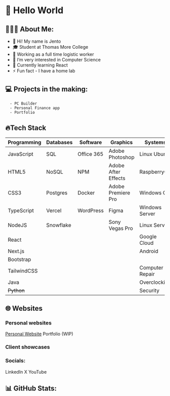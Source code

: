 # 👋 Hello World


## 👨🏼‍🎨 About Me:
- 🙋 Hi! My name is Jento
- 🎓 Student at Thomas More College
- 🏢 Working as a full time logistic worker
- 👀 I’m very interested in Computer Science
- 🌱 Currently learning React
- ⚡️ Fun fact - I have a home lab


## 💻 Projects in the making:
      - PC Builder
      - Personal Finance app
      - Portfolio


## 🔥Tech Stack
| **Programming**    | **Databases** | **Software**         | **Graphics**              | **Systems**             |
|--------------------|---------------|----------------------|---------------------------|-------------------------|
| JavaScript         | SQL           | Office 365           | Adobe Photoshop           | Linux Ubuntu            |
| HTML5              | NoSQL         | NPM                  | Adobe After Effects       | RaspberryOS             |
| CSS3               | Postgres      | Docker               | Adobe Premiere Pro        | Windows OS              |
| TypeScript         | Vercel        | WordPress            | Figma                     | Windows Server          |
| NodeJS             | Snowflake     |                      | Sony Vegas Pro            | Linux Server            |
| React              |               |                      |                           | Google Cloud            |
| Next.js            |               |                      |                           | Android                 |
| Bootstrap          |               |                      |                           |                         |
| TailwindCSS        |               |                      |                           | Computer Repair         |
| Java               |               |                      |                           | Overclocking            |
| ~~Python~~         |               |                      |                           | Security                |

## 🌐 Websites
### Personal websites
[Personal Website](https://jentopieters.be)
Portfolio (WIP)

### Client showcases

### Socials:
LinkedIn X YouTube

## 📊 GitHub Stats:
